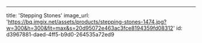 ---
title: 'Stepping Stones'
image_url: 'https://bq.imgix.net/assets/products/stepping-stones-1474.jpg?w=300&h=300&fit=max&s=20d95072e463ac3fce8194359fd08312'
id: d3967881-daed-4ff5-b9d0-264535a72ed9
